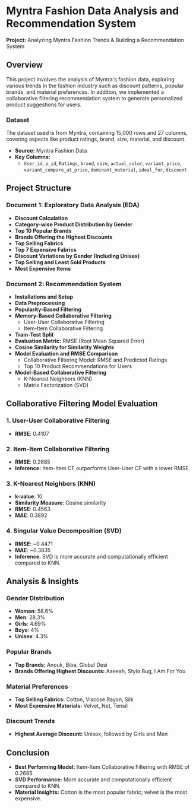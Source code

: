 # Myntra Fashion Data Analysis and Recommendation System

**Project:** Analyzing Myntra Fashion Trends & Building a Recommendation System  

## Overview

This project involves the analysis of Myntra's fashion data, exploring various trends in the fashion industry such as discount patterns, popular brands, and material preferences. In addition, we implemented a collaborative filtering recommendation system to generate personalized product suggestions for users.

### Dataset

The dataset used is from Myntra, containing 15,000 rows and 27 columns, covering aspects like product ratings, brand, size, material, and discount.

- **Source:** Myntra Fashion Data
- **Key Columns:**  
  - `User_id`, `p_id`, `Ratings`, `brand`, `size`, `actual_color`, `variant_price`, `variant_compare_at_price`, `dominant_material`, `ideal_for`, `discount`

## Project Structure

### Document 1: Exploratory Data Analysis (EDA)
- **Discount Calculation**
- **Category-wise Product Distribution by Gender**
- **Top 10 Popular Brands**
- **Brands Offering the Highest Discounts**
- **Top Selling Fabrics**
- **Top 7 Expensive Fabrics**
- **Discount Variations by Gender (Including Unisex)**
- **Top Selling and Least Sold Products**
- **Most Expensive Items**

### Document 2: Recommendation System
- **Installations and Setup**
- **Data Preprocessing**
- **Popularity-Based Filtering**
- **Memory-Based Collaborative Filtering**
  - User-User Collaborative Filtering
  - Item-Item Collaborative Filtering
- **Train-Test Split**
- **Evaluation Metric:** RMSE (Root Mean Squared Error)
- **Cosine Similarity for Similarity Weights**
- **Model Evaluation and RMSE Comparison**
  - Collaborative Filtering Model: RMSE and Predicted Ratings
  - Top 10 Product Recommendations for Users
- **Model-Based Collaborative Filtering**
  - K-Nearest Neighbors (KNN)
  - Matrix Factorization (SVD)

## Collaborative Filtering Model Evaluation

### 1. **User-User Collaborative Filtering**
- **RMSE**: 0.4107

### 2. **Item-Item Collaborative Filtering**
- **RMSE**: 0.2685
- **Inference:** Item-Item CF outperforms User-User CF with a lower RMSE.

### 3. **K-Nearest Neighbors (KNN)**
- **k-value**: 10
- **Similarity Measure**: Cosine similarity
- **RMSE**: 0.4563  
- **MAE**: 0.3892

### 4. **Singular Value Decomposition (SVD)**
- **RMSE**: ~0.4471  
- **MAE**: ~0.3835
- **Inference**: SVD is more accurate and computationally efficient compared to KNN.

## Analysis & Insights

### Gender Distribution
- **Women**: 58.6%  
- **Men**: 28.3%  
- **Girls**: 4.69%  
- **Boys**: 4%  
- **Unisex**: 4.3%

### Popular Brands
- **Top Brands:** Anouk, Biba, Global Desi
- **Brands Offering Highest Discounts:** Aaeeah, Stylo Bug, I Am For You

### Material Preferences
- **Top Selling Fabrics:** Cotton, Viscose Rayon, Silk
- **Most Expensive Materials:** Velvet, Net, Tensil

### Discount Trends
- **Highest Average Discount:** Unisex, followed by Girls and Men


## Conclusion

- **Best Performing Model:** Item-Item Collaborative Filtering with RMSE of 0.2685
- **SVD Performance:** More accurate and computationally efficient compared to KNN.
- **Material Insights:** Cotton is the most popular fabric; velvet is the most expensive.



